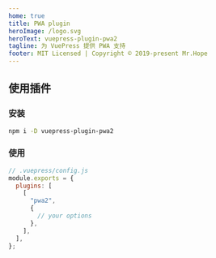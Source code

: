 ```yaml
---
home: true
title: PWA plugin
heroImage: /logo.svg
heroText: vuepress-plugin-pwa2
tagline: 为 VuePress 提供 PWA 支持
footer: MIT Licensed | Copyright © 2019-present Mr.Hope
---
```


## 使用插件

### 安装

```bash
npm i -D vuepress-plugin-pwa2
```

### 使用

```js {7}
// .vuepress/config.js
module.exports = {
  plugins: [
    [
      "pwa2",
      {
        // your options
      },
    ],
  ],
};
```
